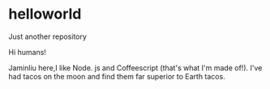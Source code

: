 # helloworld
Just another repository

Hi humans!

Jaminliu here,I like Node. js and Coffeescript (that's what I'm made of!).
I've had tacos on the moon and find them far superior to Earth tacos.
